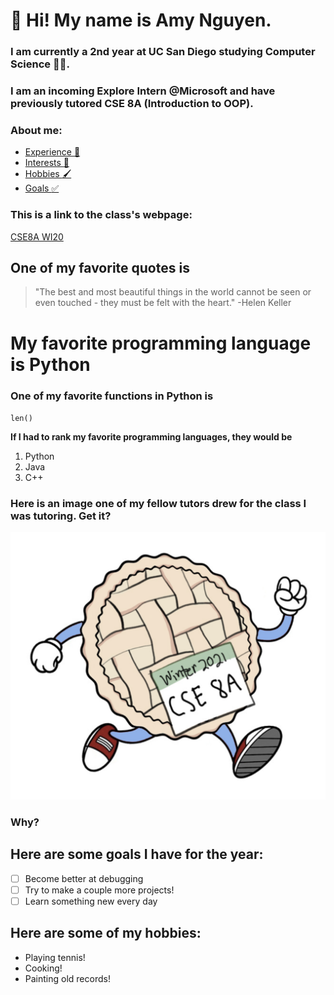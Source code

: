 # :cherry_blossom: Hi! My name is **Amy Nguyen**.
### I am currently a 2nd year at UC San Diego studying Computer Science :woman_technologist:. 
### I am an incoming Explore Intern @Microsoft and have previously tutored CSE 8A (Introduction to OOP).

### About me:
* [Experience :wrench:](#Experience)
* [Interests :mag_right:]()
* [Hobbies :paintbrush:](#here-are-some-of-my-hobbies)
* [Goals :white_check_mark:](#here-are-some-goals-i-have-for-the-year)

### This is a link to the class's webpage:

[CSE8A WI20](https://ucsd-cse8a-w21.github.io/)

## One of my favorite quotes is
> "The best and most beautiful things in the world cannot be seen or even touched - they must be felt with the heart." -Helen Keller

# My favorite programming language is **Python**

### One of my favorite functions in Python is

`len()`

**If I had to rank my favorite programming languages, they would be**

1. Python
2. Java
3. C++

### Here is an image one of my fellow tutors drew for the class I was tutoring. Get it? 

![Image of Python](pie.png)

### **Why?**

## Here are some goals I have for the year:

- [ ] Become better at debugging
- [ ] Try to make a couple more projects!
- [ ] Learn something new every day

## Here are some of my hobbies: 

* Playing tennis!
* Cooking!
* Painting old records!






